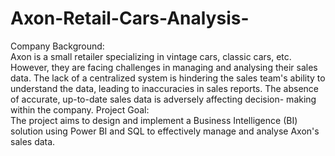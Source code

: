 # Axon-Retail-Cars-Analysis-
Company Background:  
Axon is a small retailer specializing in vintage cars, classic cars, etc. However, they are 
facing challenges in managing and analysing their sales data. The lack of a centralized system 
is hindering the sales team's ability to understand the data, leading to inaccuracies in sales 
reports. The absence of accurate, up-to-date sales data is adversely affecting decision-
making within the company. 
Project Goal:  
The project aims to design and implement a Business Intelligence (BI) solution using 
Power BI and SQL to effectively manage and analyse Axon's sales data. 
